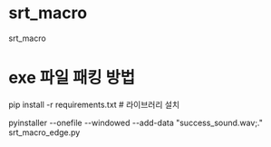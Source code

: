 # srt_macro
srt_macro



# exe 파일 패킹 방법
pip install -r requirements.txt # 라이브러리 설치


pyinstaller --onefile --windowed --add-data "success_sound.wav;." srt_macro_edge.py

